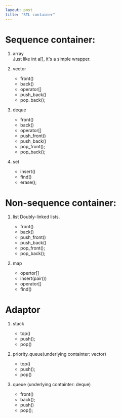 ```yaml
---
layout: post
title: "STL container"
---
```


# Sequence container:
1. array  
Just like int a[], it's a simple wrapper.

2. vector
	* front()
	* back()
	* operator[]
	* push_back()
	* pop_back();

3. deque
	* front()
	* back()
	* operator[]
	* push_front()
	* push_back()
	* pop_front();
	* pop_back();

4. set
	* insert()
	* find()
	* erase();

# Non-sequence container:

1. list
Doubly-linked lists.
	* front()
	* back()
	* push_front()
	* push_back()
	* pop_front();
	* pop_back();


2. map
	* opertor[]
	* insert(pair())
	* operator[]
	* find()

# Adaptor

1. stack
	* top()
	* push();
	* pop()

2. priority_queue(underlying containter: vector)
	* top()
	* push();
	* pop()


3. queue (underlying containter: deque)
	* front()
	* back();
	* push()
	* pop();


